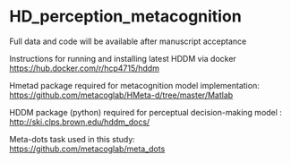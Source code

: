 # HD_perception_metacognition
Full data and code will be available after manuscript acceptance 

Instructions for running and installing latest HDDM via docker
https://hub.docker.com/r/hcp4715/hddm

Hmetad package required for metacognition model implementation: https://github.com/metacoglab/HMeta-d/tree/master/Matlab

HDDM package (python) required for perceptual decision-making model : http://ski.clps.brown.edu/hddm_docs/

Meta-dots task used in this study: https://github.com/metacoglab/meta_dots
